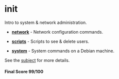 # init

Intro to system & network administration.

* [**network**](https://github.com/dfinnis/init/tree/master/network) -  Network configuration commands.

* [**scripts**](https://github.com/dfinnis/init/tree/master/scripts) - Scripts to see & delete users.

* [**system**](https://github.com/dfinnis/init/tree/master/system) - System commands on a Debian machine.

See the [subject](https://github.com/dfinnis/init/blob/master/subject.pdf) for more details.

#### Final Score 99/100
